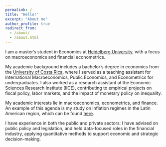 ```yaml
---
permalink: /
title: "Hello!"
excerpt: "About me"
author_profile: true
redirect_from: 
  - /about/
  - /about.html
---
```


I am a master’s student in Economics at [Heidelberg University](https://www.awi.uni-heidelberg.de/en), with a focus on macroeconomics and financial econometrics.

My academic background includes a bachelor’s degree in economics from the [University of Costa Rica](https://economia.ucr.ac.cr/), where I served as a teaching assistant for International Macroeconomics, Public Economics, and Econometrics for undergraduates. I also worked as a research assistant at the Economic Sciences Research Institute (IICE), contributing to empirical projects on fiscal policy, labor markets, and the impact of monetary policy on inequality.

My academic interests lie in macroeconomics, econometrics, and finance. An example of this agenda is my study on inflation regimes in the Latin American region, which can be found [here](/research/bayesianregimes).

I have experience in both the public and private sectors: I have advised on public policy and legislation, and held data-focused roles in the financial industry, applying quantitative methods to support economic and strategic decision-making.